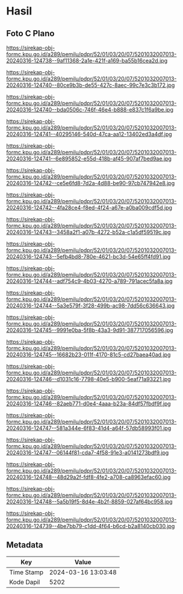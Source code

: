 # Hasil

## Foto C Plano

https://sirekap-obj-formc.kpu.go.id/a289/pemilu/pdpr/52/01/03/20/07/5201032007013-20240316-124738--9af11368-2a1e-421f-a169-ba55b16cea2d.jpg

https://sirekap-obj-formc.kpu.go.id/a289/pemilu/pdpr/52/01/03/20/07/5201032007013-20240316-124740--80ce9b3b-de55-427c-8aec-99c7e3c3b172.jpg

https://sirekap-obj-formc.kpu.go.id/a289/pemilu/pdpr/52/01/03/20/07/5201032007013-20240316-124740--bda0506c-746f-46e4-b888-e837c1f6a9be.jpg

https://sirekap-obj-formc.kpu.go.id/a289/pemilu/pdpr/52/01/03/20/07/5201032007013-20240316-124741--40295146-540d-47ca-aa12-13402ed3a4df.jpg

https://sirekap-obj-formc.kpu.go.id/a289/pemilu/pdpr/52/01/03/20/07/5201032007013-20240316-124741--6e895852-e55d-418b-af45-907af7bed9ae.jpg

https://sirekap-obj-formc.kpu.go.id/a289/pemilu/pdpr/52/01/03/20/07/5201032007013-20240316-124742--ce5e6fd8-7d2a-4d88-be90-97cb747942e8.jpg

https://sirekap-obj-formc.kpu.go.id/a289/pemilu/pdpr/52/01/03/20/07/5201032007013-20240316-124742--4fa28ce4-f8ed-4f24-a67e-a0ba009cdf5d.jpg

https://sirekap-obj-formc.kpu.go.id/a289/pemilu/pdpr/52/01/03/20/07/5201032007013-20240316-124743--3458a2f1-a07b-4272-b52a-c1a5df59519c.jpg

https://sirekap-obj-formc.kpu.go.id/a289/pemilu/pdpr/52/01/03/20/07/5201032007013-20240316-124743--5efb4bd8-780e-4621-bc3d-54e65ff4fd91.jpg

https://sirekap-obj-formc.kpu.go.id/a289/pemilu/pdpr/52/01/03/20/07/5201032007013-20240316-124744--adf754c9-4b03-4270-a789-791acec5fa8a.jpg

https://sirekap-obj-formc.kpu.go.id/a289/pemilu/pdpr/52/01/03/20/07/5201032007013-20240316-124744--5a3e579f-3f28-499b-ac98-7dd56c636643.jpg

https://sirekap-obj-formc.kpu.go.id/a289/pemilu/pdpr/52/01/03/20/07/5201032007013-20240316-124745--9991e0ba-5f8b-43a3-9d91-387717056596.jpg

https://sirekap-obj-formc.kpu.go.id/a289/pemilu/pdpr/52/01/03/20/07/5201032007013-20240316-124745--16682b23-011f-4170-81c5-cd27baea40ad.jpg

https://sirekap-obj-formc.kpu.go.id/a289/pemilu/pdpr/52/01/03/20/07/5201032007013-20240316-124746--d1031c16-7798-40e5-b900-5eaf71a93221.jpg

https://sirekap-obj-formc.kpu.go.id/a289/pemilu/pdpr/52/01/03/20/07/5201032007013-20240316-124746--82aeb771-d0e4-4aaa-b23a-84df57fbdf9f.jpg

https://sirekap-obj-formc.kpu.go.id/a289/pemilu/pdpr/52/01/03/20/07/5201032007013-20240316-124747--581a344e-6f83-41d4-a64f-57db58993f01.jpg

https://sirekap-obj-formc.kpu.go.id/a289/pemilu/pdpr/52/01/03/20/07/5201032007013-20240316-124747--06144f81-cda7-4f58-91e3-a0141273bdf9.jpg

https://sirekap-obj-formc.kpu.go.id/a289/pemilu/pdpr/52/01/03/20/07/5201032007013-20240316-124748--48d29a2f-fdf8-4fe2-a708-ca8963efac60.jpg

https://sirekap-obj-formc.kpu.go.id/a289/pemilu/pdpr/52/01/03/20/07/5201032007013-20240316-124748--5a5b19f5-8d4e-4b2f-8859-027af64bc958.jpg

https://sirekap-obj-formc.kpu.go.id/a289/pemilu/pdpr/52/01/03/20/07/5201032007013-20240316-124739--4be7bb79-c1dd-4f64-b6cd-b2a8140cb030.jpg


## Metadata

| Key        | Value               |
| ---------- | ------------------- |
| Time Stamp | 2024-03-16 13:03:48 |
| Kode Dapil | 5202                |



